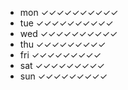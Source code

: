 - mon     ✓✓✓✓✓✓✓✓✓✓
- tue     ✓✓✓✓✓✓✓✓✓✓
- wed     ✓✓✓✓✓✓✓✓✓✓
- thu     ✓✓✓✓✓✓✓✓✓
- fri     ✓✓✓✓✓✓✓✓✓
- sat     ✓✓✓✓✓✓✓✓✓
- sun     ✓✓✓✓✓✓✓✓✓
